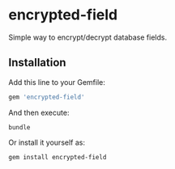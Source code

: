 # encrypted-field

Simple way to encrypt/decrypt database fields.

## Installation

Add this line to your Gemfile:
```ruby
gem 'encrypted-field'
```

And then execute:
```shell
bundle
```

Or install it yourself as:
```shell
gem install encrypted-field
```

